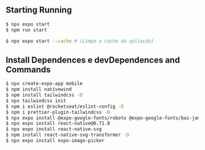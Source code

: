 ## Starting Running
```bash
$ npx expo start
$ npm run start

$ npx expo start --cache # (Limpa o cache da apliação)
```

## Install Dependences e devDependences and Commands
```bash
$ npx create-expo-app mobile
$ npm install nativewind
$ npm install tailwindcss -D
$ npx tailwindcss init
$ npm i eslint @rocketseat/eslint-config -D
$ npm i prettier-plugin-tailwindcss -D
$ npx expo install @expo-google-fonts/roboto @expo-google-fonts/bai-jamjuree expo-font
$ npx expo install react-native@0.71.8
$ npx expo install react-native-svg
$ npm install react-native-svg-transformer -D
$ npx expo install expo-image-picker
```